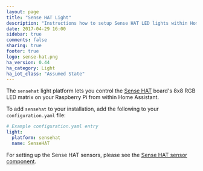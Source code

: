 ```yaml
---
layout: page
title: "Sense HAT Light"
description: "Instructions how to setup Sense HAT LED lights within Home Assistant."
date: 2017-04-29 16:00
sidebar: true
comments: false
sharing: true
footer: true
logo: sense-hat.png
ha_version: 0.44
ha_category: Light
ha_iot_class: "Assumed State"
---
```


The `sensehat` light platform lets you control the [Sense HAT](https://www.raspberrypi.org/products/sense-hat/) board's 8x8 RGB LED matrix on your Raspberry Pi from within Home Assistant.

To add `sensehat` to your installation, add the following to your `configuration.yaml` file:

```yaml
# Example configuration.yaml entry
light:
  platform: sensehat
  name: SenseHAT
```

For setting up the Sense HAT sensors, please see the [Sense HAT sensor component](/components/sensor.sensehat/).
